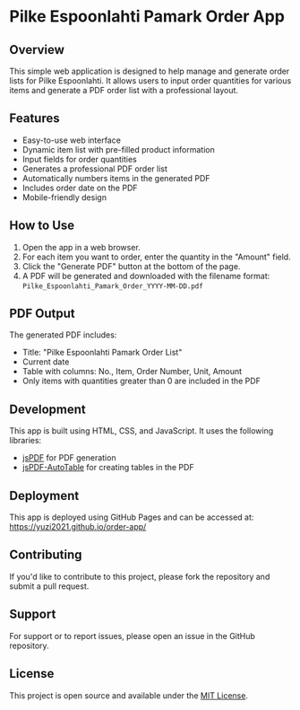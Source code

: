 # Pilke Espoonlahti Pamark Order App

## Overview

This simple web application is designed to help manage and generate order lists for Pilke Espoonlahti. It allows users to input order quantities for various items and generate a PDF order list with a professional layout.

## Features

- Easy-to-use web interface
- Dynamic item list with pre-filled product information
- Input fields for order quantities
- Generates a professional PDF order list
- Automatically numbers items in the generated PDF
- Includes order date on the PDF
- Mobile-friendly design

## How to Use

1. Open the app in a web browser.
2. For each item you want to order, enter the quantity in the "Amount" field.
3. Click the "Generate PDF" button at the bottom of the page.
4. A PDF will be generated and downloaded with the filename format: `Pilke_Espoonlahti_Pamark_Order_YYYY-MM-DD.pdf`

## PDF Output

The generated PDF includes:
- Title: "Pilke Espoonlahti Pamark Order List"
- Current date
- Table with columns: No., Item, Order Number, Unit, Amount
- Only items with quantities greater than 0 are included in the PDF

## Development

This app is built using HTML, CSS, and JavaScript. It uses the following libraries:
- [jsPDF](https://github.com/MrRio/jsPDF) for PDF generation
- [jsPDF-AutoTable](https://github.com/simonbengtsson/jsPDF-AutoTable) for creating tables in the PDF

## Deployment

This app is deployed using GitHub Pages and can be accessed at: https://yuzi2021.github.io/order-app/

## Contributing

If you'd like to contribute to this project, please fork the repository and submit a pull request.

## Support

For support or to report issues, please open an issue in the GitHub repository.

## License

This project is open source and available under the [MIT License](LICENSE).